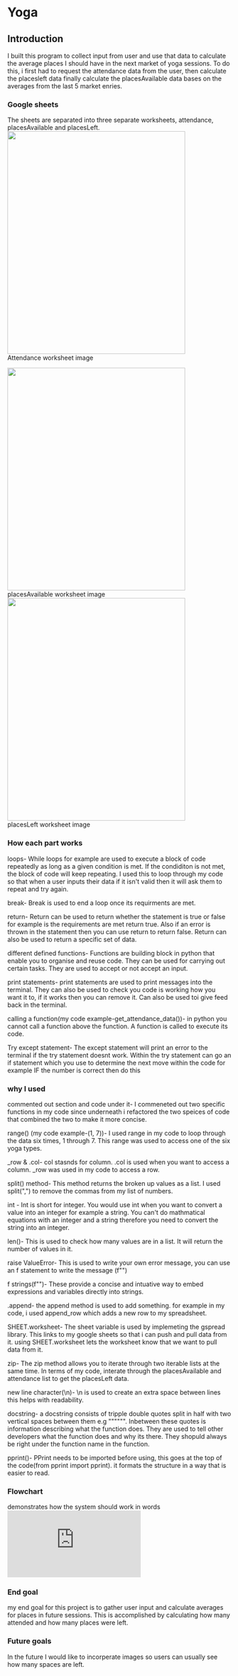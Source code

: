 # Yoga

## Introduction
I built this program to collect input from user and use that data to calculate the average places I should have in the next market of yoga sessions. To do this, i first had to request the attendance data from the user, then calculate the placesleft data finally calculate the placesAvailable data bases on the averages from the last 5 market enries.

### Google sheets
The sheets are separated into three separate worksheets, attendance, placesAvailable and placesLeft.<br>
<img src="https://github.com/user-attachments/assets/316b38c9-4a6c-415d-ae09-900af7b004a7" width="400" height="500">
<br>Attendance worksheet image<br>

<img src="https://github.com/user-attachments/assets/471e9f73-8fb6-4490-8c99-d6c288c925a8" width="400" height="500">
<br>placesAvailable worksheet image<br>

<img src="https://github.com/user-attachments/assets/dcabfd5c-c6cb-46fc-9631-c3e5e66ded30" width="400" height="500">
<br>placesLeft worksheet image<br>


### How each part works
loops- While loops for example are used to execute a block of code repeatedly as long as a given condition is met. If the condiditon is not met, the block of code will keep repeating. I used this to loop through my code so that when a user inputs their data if it isn't valid then it will ask them to repeat and try again.  <br>

break- Break is used to end a loop once its requirments are met.<br>

return- Return can be used to return whether the statement is true or false for example is the requirements are met return true. Also if an error is thrown in the statement then you can use return to return false. Return can also be used to return a specific set of data. <br>

different defined functions- Functions are building block in python that enable you to organise and reuse code. They can be used for carrying out certain tasks. They are used to accept or not accept an input.<br>

print statements- print statements are used to print messages into the terminal. They can also be used to check you code is working how you want it to, if it works then you can remove it. Can also be used toi give feed back in the terminal. <br>

calling a function(my code example-get_attendance_data())- in python you cannot call a function above the function. A function is called to execute its code. <br>

Try except statement- The except statement will print an error to the terminal if the try statement doesnt work. Within the try statement can go an if statement which you use to determine the next move within the code for example IF the number is correct then do this<br>


### why I used
commented out section and code under it- I commeneted out two specific functions in my code since underneath i refactored the two speices of code that combined the two to make it more concise.<br>

range() (my code example-(1, 7))- I used range in my code to loop through the data six times, 1 through 7. This range was used to access one of the six yoga types. <br>

_row & .col- col stasnds for column. .col is used when you want to access a column. _row was used in my code to access a row.

split() method- This method returns the broken up values as a list. I used split(",") to remove the commas from my list of numbers.<br>

int - Int is short for integer. You would use int when you want to convert a value into an integer for example a string. You can't do mathmatical equations with an integer and a string therefore you need to convert the string into an integer.

len()- This is used to check how many values are in a list. It will return the number of values in it. <br>

raise ValueError- This is used to write your own error message, you can use an f statement to write the message (f"") <br>

f strings(f"")- These provide a concise and intuative way to embed expressions and variables directly into strings.<br>

.append- the append method is used to add something. for example in my code, i used append_row which adds a new row to my spreadsheet. <br>

SHEET.worksheet- The sheet variable is used by implemeting the gspread library. This links to my google sheets so that i can push and pull data from it. using SHEET.worksheet lets the worksheet know that we want to pull data from it. <br>

zip- The zip method allows you to iterate through two iterable lists at the same time. In terms of my code, interate through the placesAvailable and attendance list to get the placesLeft data.<br>

new line character(\n)- \n is used to create an extra space between lines this helps with readability. <br>

docstring- a docstring consists of tripple double quotes split in half with two vertical spaces between them e.g """""". Inbetween these quotes is information describing what the function does. They are used to tell other developers what the function does and why its there. They shopuld always be right under the function name in the function.<br>

pprint()- PPrint needs to be imported before using, this goes at the top of the code(from pprint import pprint). it formats the structure in a way that is easier to read.


### Flowchart
demonstrates how the system should work in words<br>
![flowchart p3yoga.pdf](https://github.com/user-attachments/files/17269753/flowchart.p3.yoga.pdf)



### End goal
my end goal  for this project is to gather user input and calculate averages for places in future sessions. This is accomplished by calculating how many attended and how many places were left.

### Future goals
In the future I would like to incorperate images so users can usually see how many spaces are left. 

